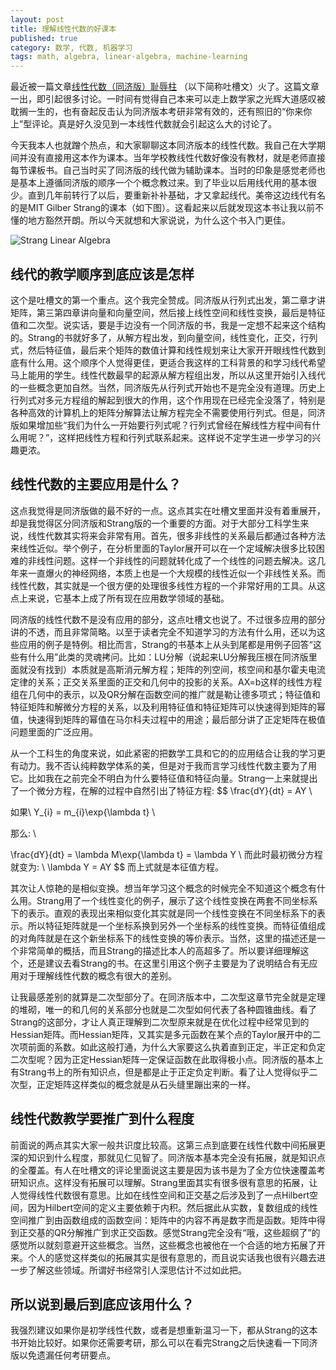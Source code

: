 ```yaml
---
layout: post
title: 理解线性代数的好课本
published: true
category: 数学, 代数, 机器学习
tags: math, algebra, linear-algebra, machine-learning
---
```


最近被一篇文章[线性代数（同济版）耻辱柱](https://zhuanlan.zhihu.com/p/199665495) （以下简称吐槽文）火了。这篇文章一出，即引起很多讨论。一时间有觉得自己本来可以走上数学家之光辉大道感叹被耽搁一生的，也有奋起反击认为同济版本考研非常有效的，还有照旧的“你来你上”型评论。真是好久没见到一本线性代数就会引起这么大的讨论了。

今天我本人也就蹭个热点，和大家聊聊这本同济版本的线性代数。我自己在大学期间并没有直接用这本作为课本。当年学校教线性代数好像没有教材，就是老师直接每节课板书。自己当时买了同济版的线代做为辅助课本。当时的印象是感觉老师也是基本上遵循同济版的顺序一个个概念教过来。到了毕业以后用线代用的基本很少。直到几年前转行了以后，要重新补补基础，才又拿起线代。美帝这边线代有名的是MIT Gilber Strang的课本（如下图）。这看起来以后就发现这本书让我以前不懂的地方豁然开朗。所以今天就想和大家说说，为什么这个书入门更佳。

![Strang Linear Algebra](https://i.gr-assets.com/images/S/compressed.photo.goodreads.com/books/1348384442l/179699.jpg)

## 线代的教学顺序到底应该是怎样

这个是吐槽文的第一个重点。这个我完全赞成。同济版从行列式出发，第二章才讲矩阵，第三第四章讲向量和向量空间，然后接上线性空间和线性变换，最后是特征值和二次型。说实话，要是手边没有一个同济版的书，我是一定想不起来这个结构的。Strang的书就好多了，从解方程出发，到向量空间，线性变化，正交，行列式，然后特征值，最后来个矩阵的数值计算和线性规划来让大家开开眼线性代数到底有什么用。这个顺序个人觉得更佳，更适合我这样的工科背景的和学习线代希望马上能用的学生。线性代数最早的起源从解方程组出发，所以从这里开始引入线代的一些概念更加自然。当然，同济版先从行列式开始也不是完全没有道理。历史上行列式对多元方程组的解起到很大的作用，这个作用现在已经完全没落了，特别是各种高效的计算机上的矩阵分解算法让解方程完全不需要使用行列式。但是，同济版如果增加些“我们为什么一开始要行列式呢？行列式曾经在解线性方程中间有什么用呢？”，这样把线性方程和行列式联系起来。这样说不定学生进一步学习的兴趣更浓。

## 线性代数的主要应用是什么？

这点我觉得是同济版做的最不好的一点。这点其实在吐槽文里面并没有着重展开，却是我觉得区分同济版和Strang版的一个重要的方面。对于大部分工科学生来说，线性代数其实将来会非常有用。首先，很多非线性的关系最后都通过各种方法来线性近似。举个例子，在分析里面的Taylor展开可以在一个定域解决很多比较困难的非线性问题。这样一个非线性的问题就转化成了一个线性的问题去解决。这几年来一直爆火的神经网络，本质上也是一个大规模的线性近似一个非线性关系。而线性代数，其实就是一个很方便的处理很多线性方程的一个非常好用的工具。从这点上来说，它基本上成了所有现在应用数学领域的基础。

同济版的线性代数不是没有应用的部分，这点吐槽文也说了。不过很多应用的部分讲的不透，而且非常简略。以至于读者完全不知道学习的方法有什么用，还以为这些应用的例子是特例。相比而言，Strang的书基本上从头到尾都是用例子回答“这些有什么用”此类的灵魂拷问。比如：LU分解（说起来LU分解我压根在同济版里面就没有找到）本质就是高斯消元解方程；矩阵的列空间，核空间和基尔霍夫电流定律的关系；正交关系里面的正交和几何中的投影的关系。AX=b这样的线性方程组在几何中的表示，以及QR分解在函数空间的推广就是勒让德多项式；特征值和特征矩阵和解微分方程的关系，以及利用特征值和特征矩阵可以快速得到矩阵的幂值，快速得到矩阵的幂值在马尔科夫过程中的用途；最后部分讲了正定矩阵在极值问题里面的广泛应用。

从一个工科生的角度来说，如此紧密的把数学工具和它的的应用结合让我的学习更有动力。我不否认纯粹数学体系的美，但是对于我而言学习线性代数主要为了用它。比如我在之前完全不明白为什么要特征值和特征向量。Strang一上来就提出了一个微分方程，在解的过程中自然引出了特征方程:
$$
\frac{dY}{dt} = AY \\

如果\ Y_{i} = m_{i}\exp{\lambda t} \\

那么: \\

\frac{dY}{dt} = \lambda M\exp{\lambda t} = \lambda Y \\
而此时最初微分方程就变为: \\
\lambda Y = AY
$$
而上式就是本征值方程。

其次让人惊艳的是相似变换。想当年学习这个概念的时候完全不知道这个概念有什么用。Strang用了一个线性变化的例子，展示了这个线性变换在两套不同坐标系下的表示。直观的表现出来相似变化其实就是同一个线性变换在不同坐标系下的表示。所以特征矩阵就是一个坐标系换到另外一个坐标系的线性变换。而特征值组成的对角阵就是在这个新坐标系下的线性变换的等价表示。当然，这里的描述还是一个非常简单的概括，而且Strang的描述比本人的高超多了。所以要详细理解这个，还是建议去看Strang的书。在这里引用这个例子主要是为了说明结合有无应用对于理解线性代数的概念有很大的差别。

让我最感差别的就算是二次型部分了。在同济版本中，二次型这章节完全就是定理的堆砌，唯一的和几何的关系部分也就是二次型如何代表了各种圆锥曲线。看了Strang的这部分，才让人真正理解到二次型原来就是在优化过程中经常见到的Hessian矩阵。而Hessian矩阵，又其实是多元函数在某个点的Taylor展开中的二次项前面的系数。如此这般打通，为什么大家要这么执着直到正定，半正定和负定二次型呢？因为正定Hessian矩阵一定保证函数在此取得极小点。同济版的基本上有Strang书上的所有知识点，但是都是止于正定负定判断。看了让人觉得似乎二次型，正定矩阵这样类似的概念就是从石头缝里蹦出来的一样。

## 线性代数教学要推广到什么程度

前面说的两点其实大家一般共识度比较高。这第三点到底要在线性代数中间拓展更深的知识到什么程度，那就见仁见智了。同济版本基本完全没有拓展，就是知识点的全覆盖。有人在吐槽文的评论里面说这主要是因为该书是为了全方位快速覆盖考研知识点。这样没有拓展可以理解。Strang里面其实有很多很有意思的拓展，让人觉得线性代数很有意思。比如在线性空间和正交基之后涉及到了一点Hilbert空间，因为Hilbert空间的定义主要依赖于内积。然后据此从实数，复数组成的线性空间推广到由函数组成的函数空间：矩阵中的内容不再是数字而是函数。矩阵中得到正交基的QR分解推广到求正交函数。感觉Strang完全没有“哦，这些超纲了”的感觉所以就刻意避开这些概念。当然，这些概念也被他在一个合适的地方拓展了开来。个人的感觉这样类似的拓展其实是很有意思的，而且说实话我也很有兴趣去进一步了解这些领域。所谓好书经常引人深思估计不过如此把。

## 所以说到最后到底应该用什么？

我强烈建议如果你是初学线性代数，或者是想重新温习一下，都从Strang的这本书开始比较好。如果你还需要考研，那么可以在看完Strang之后快速看一下同济版以免遗漏任何考研要点。
